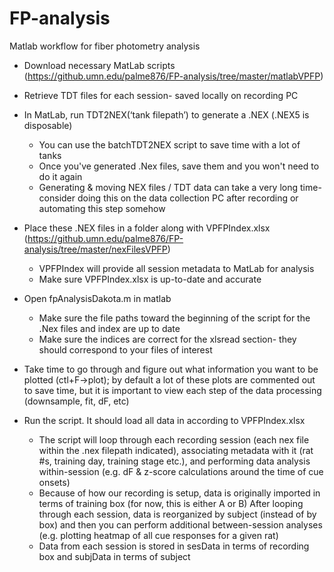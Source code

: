 # FP-analysis
 Matlab workflow for fiber photometry analysis

* Download necessary MatLab scripts (https://github.umn.edu/palme876/FP-analysis/tree/master/matlabVPFP)

* Retrieve TDT files for each session- saved locally on recording PC 

* In MatLab, run TDT2NEX(‘tank filepath’) to generate a .NEX (.NEX5 is disposable)
    * You can use the batchTDT2NEX script to save time with a lot of tanks
     * Once you've generated .Nex files, save them and you won't need to do it again
     * Generating & moving NEX files / TDT data can take a very long time- consider doing this on the data collection PC after recording or automating this step somehow
     
* Place these .NEX files in a folder along with VPFPIndex.xlsx (https://github.umn.edu/palme876/FP-analysis/tree/master/nexFilesVPFP)
     * VPFPIndex will provide all session metadata to MatLab for analysis
     * Make sure VPFPIndex.xlsx is up-to-date and accurate 

* Open fpAnalysisDakota.m in matlab
     * Make sure the file paths toward the beginning of the script for the .Nex files and index are up to date 
     * Make sure the indices are correct for the xlsread section- they should correspond to your files of interest

* Take time to go through and figure out what information you want to be plotted (ctl+F->plot); by default a lot of these plots are commented out to save time, but it is important to view each step of the data processing (downsample, fit, dF, etc)

* Run the script. It should load all data in according to VPFPIndex.xlsx
     * The script will loop through each recording session (each nex file within the .nex filepath indicated), associating metadata with it (rat #s, training day, training stage etc.), and performing data analysis within-session (e.g. dF & z-score calculations around the time of cue onsets)
     * Because of how our recording is setup, data is originally imported in terms of training box (for now, this is either A or B)
After looping through each session, data is reorganized by subject (instead of by box) and then you can perform additional between-session analyses (e.g. plotting heatmap of all cue responses for a given rat)
     * Data from each session is stored in sesData in terms of recording box and subjData in terms of subject

